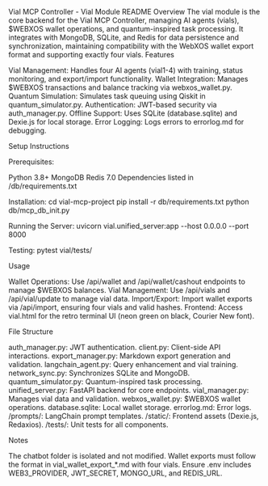 Vial MCP Controller - Vial Module README
Overview
The vial module is the core backend for the Vial MCP Controller, managing AI agents (vials), $WEBXOS wallet operations, and quantum-inspired task processing. It integrates with MongoDB, SQLite, and Redis for data persistence and synchronization, maintaining compatibility with the WebXOS wallet export format and supporting exactly four vials.
Features

Vial Management: Handles four AI agents (vial1-4) with training, status monitoring, and export/import functionality.
Wallet Integration: Manages $WEBXOS transactions and balance tracking via webxos_wallet.py.
Quantum Simulation: Simulates task queuing using Qiskit in quantum_simulator.py.
Authentication: JWT-based security via auth_manager.py.
Offline Support: Uses SQLite (database.sqlite) and Dexie.js for local storage.
Error Logging: Logs errors to errorlog.md for debugging.

Setup Instructions

Prerequisites:

Python 3.8+
MongoDB
Redis 7.0
Dependencies listed in /db/requirements.txt


Installation:
cd vial-mcp-project
pip install -r db/requirements.txt
python db/mcp_db_init.py


Running the Server:
uvicorn vial.unified_server:app --host 0.0.0.0 --port 8000


Testing:
pytest vial/tests/



Usage

Wallet Operations: Use /api/wallet and /api/wallet/cashout endpoints to manage $WEBXOS balances.
Vial Management: Use /api/vials and /api/vial/update to manage vial data.
Import/Export: Import wallet exports via /api/import, ensuring four vials and valid hashes.
Frontend: Access vial.html for the retro terminal UI (neon green on black, Courier New font).

File Structure

auth_manager.py: JWT authentication.
client.py: Client-side API interactions.
export_manager.py: Markdown export generation and validation.
langchain_agent.py: Query enhancement and vial training.
network_sync.py: Synchronizes SQLite and MongoDB.
quantum_simulator.py: Quantum-inspired task processing.
unified_server.py: FastAPI backend for core endpoints.
vial_manager.py: Manages vial data and validation.
webxos_wallet.py: $WEBXOS wallet operations.
database.sqlite: Local wallet storage.
errorlog.md: Error logs.
/prompts/: LangChain prompt templates.
/static/: Frontend assets (Dexie.js, Redaxios).
/tests/: Unit tests for all components.

Notes

The chatbot folder is isolated and not modified.
Wallet exports must follow the format in vial_wallet_export_*.md with four vials.
Ensure .env includes WEB3_PROVIDER, JWT_SECRET, MONGO_URL, and REDIS_URL.
